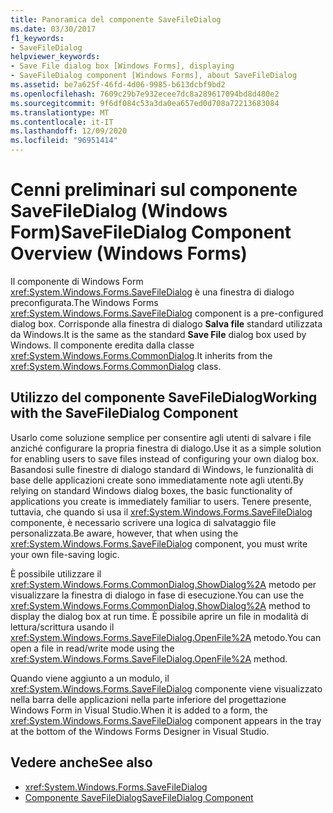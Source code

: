 ```yaml
---
title: Panoramica del componente SaveFileDialog
ms.date: 03/30/2017
f1_keywords:
- SaveFileDialog
helpviewer_keywords:
- Save File dialog box [Windows Forms], displaying
- SaveFileDialog component [Windows Forms], about SaveFileDialog
ms.assetid: be7a625f-46fd-4d06-9985-b613dcbf9bd2
ms.openlocfilehash: 7609c29b7e932ecee7dc8a289617094bd8d480e2
ms.sourcegitcommit: 9f6df084c53a3da0ea657ed0d708a72213683084
ms.translationtype: MT
ms.contentlocale: it-IT
ms.lasthandoff: 12/09/2020
ms.locfileid: "96951414"
---
```

# <a name="savefiledialog-component-overview-windows-forms"></a><span data-ttu-id="73113-102">Cenni preliminari sul componente SaveFileDialog (Windows Form)</span><span class="sxs-lookup"><span data-stu-id="73113-102">SaveFileDialog Component Overview (Windows Forms)</span></span>

<span data-ttu-id="73113-103">Il componente di Windows Form <xref:System.Windows.Forms.SaveFileDialog> è una finestra di dialogo preconfigurata.</span><span class="sxs-lookup"><span data-stu-id="73113-103">The Windows Forms <xref:System.Windows.Forms.SaveFileDialog> component is a pre-configured dialog box.</span></span> <span data-ttu-id="73113-104">Corrisponde alla finestra di dialogo **Salva file** standard utilizzata da Windows.</span><span class="sxs-lookup"><span data-stu-id="73113-104">It is the same as the standard **Save File** dialog box used by Windows.</span></span> <span data-ttu-id="73113-105">Il componente eredita dalla classe <xref:System.Windows.Forms.CommonDialog>.</span><span class="sxs-lookup"><span data-stu-id="73113-105">It inherits from the <xref:System.Windows.Forms.CommonDialog> class.</span></span>

## <a name="working-with-the-savefiledialog-component"></a><span data-ttu-id="73113-106">Utilizzo del componente SaveFileDialog</span><span class="sxs-lookup"><span data-stu-id="73113-106">Working with the SaveFileDialog Component</span></span>

<span data-ttu-id="73113-107">Usarlo come soluzione semplice per consentire agli utenti di salvare i file anziché configurare la propria finestra di dialogo.</span><span class="sxs-lookup"><span data-stu-id="73113-107">Use it as a simple solution for enabling users to save files instead of configuring your own dialog box.</span></span> <span data-ttu-id="73113-108">Basandosi sulle finestre di dialogo standard di Windows, le funzionalità di base delle applicazioni create sono immediatamente note agli utenti.</span><span class="sxs-lookup"><span data-stu-id="73113-108">By relying on standard Windows dialog boxes, the basic functionality of applications you create is immediately familiar to users.</span></span> <span data-ttu-id="73113-109">Tenere presente, tuttavia, che quando si usa il <xref:System.Windows.Forms.SaveFileDialog> componente, è necessario scrivere una logica di salvataggio file personalizzata.</span><span class="sxs-lookup"><span data-stu-id="73113-109">Be aware, however, that when using the <xref:System.Windows.Forms.SaveFileDialog> component, you must write your own file-saving logic.</span></span>

<span data-ttu-id="73113-110">È possibile utilizzare il <xref:System.Windows.Forms.CommonDialog.ShowDialog%2A> metodo per visualizzare la finestra di dialogo in fase di esecuzione.</span><span class="sxs-lookup"><span data-stu-id="73113-110">You can use the <xref:System.Windows.Forms.CommonDialog.ShowDialog%2A> method to display the dialog box at run time.</span></span> <span data-ttu-id="73113-111">È possibile aprire un file in modalità di lettura/scrittura usando il <xref:System.Windows.Forms.SaveFileDialog.OpenFile%2A> metodo.</span><span class="sxs-lookup"><span data-stu-id="73113-111">You can open a file in read/write mode using the <xref:System.Windows.Forms.SaveFileDialog.OpenFile%2A> method.</span></span>

<span data-ttu-id="73113-112">Quando viene aggiunto a un modulo, il <xref:System.Windows.Forms.SaveFileDialog> componente viene visualizzato nella barra delle applicazioni nella parte inferiore del progettazione Windows Form in Visual Studio.</span><span class="sxs-lookup"><span data-stu-id="73113-112">When it is added to a form, the <xref:System.Windows.Forms.SaveFileDialog> component appears in the tray at the bottom of the Windows Forms Designer in Visual Studio.</span></span>

## <a name="see-also"></a><span data-ttu-id="73113-113">Vedere anche</span><span class="sxs-lookup"><span data-stu-id="73113-113">See also</span></span>

- <xref:System.Windows.Forms.SaveFileDialog>
- [<span data-ttu-id="73113-114">Componente SaveFileDialog</span><span class="sxs-lookup"><span data-stu-id="73113-114">SaveFileDialog Component</span></span>](savefiledialog-component-windows-forms.md)

